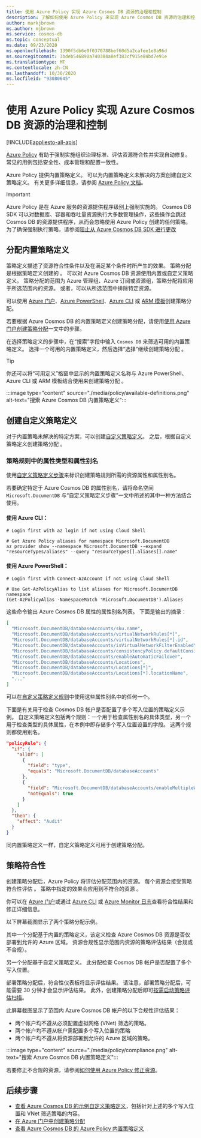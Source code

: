 ```yaml
---
title: 使用 Azure Policy 实现 Azure Cosmos DB 资源的治理和控制
description: 了解如何使用 Azure Policy 来实现 Azure Cosmos DB 资源的治理和控制。
author: markjbrown
ms.author: mjbrown
ms.service: cosmos-db
ms.topic: conceptual
ms.date: 09/23/2020
ms.openlocfilehash: 1390f5db6e0f0370788bef60d5a2cafee1e8a96d
ms.sourcegitcommit: 3bdeb546890a740384a8ef383cf915e84bd7e91e
ms.translationtype: MT
ms.contentlocale: zh-CN
ms.lasthandoff: 10/30/2020
ms.locfileid: "93080645"
---
```

# <a name="use-azure-policy-to-implement-governance-and-controls-for-azure-cosmos-db-resources"></a>使用 Azure Policy 实现 Azure Cosmos DB 资源的治理和控制
[!INCLUDE[appliesto-all-apis](includes/appliesto-all-apis.md)]

[Azure Policy](../governance/policy/overview.md) 有助于强制实施组织治理标准、评估资源符合性并实现自动修复。 常见的用例包括安全性、成本管理和配置一致性。

Azure Policy 提供内置策略定义。 可以为内置策略定义未解决的方案创建自定义策略定义。 有关更多详细信息，请参阅 [Azure Policy 文档](../governance/policy/overview.md)。

> [!IMPORTANT]
> Azure Policy 是在 Azure 服务的资源提供程序级别上强制实施的。 Cosmos DB SDK 可以对数据库、容器和吞吐量资源执行大多数管理操作，这些操作会跳过 Cosmos DB 的资源提供程序，从而会忽略使用 Azure Policy 创建的任何策略。 为了确保强制执行策略，请参阅[阻止从 Azure Cosmos DB SDK 进行更改](role-based-access-control.md#prevent-sdk-changes)

## <a name="assign-a-built-in-policy-definition"></a>分配内置策略定义

策略定义描述了资源符合性条件以及在满足某个条件时所产生的效果。 策略分配是根据策略定义创建的   。 可以对 Azure Cosmos DB 资源使用内置或自定义策略定义。 策略分配的范围为 Azure 管理组、Azure 订阅或资源组，策略分配将应用于所选范围内的资源。 或者，可以从所选范围中排除特定资源。

可以使用 [Azure 门户](../governance/policy/assign-policy-portal.md)、[Azure PowerShell](../governance/policy/assign-policy-powershell.md)、[Azure CLI](../governance/policy/assign-policy-azurecli.md) 或 [ARM 模板](../governance/policy/assign-policy-template.md)创建策略分配。

若要根据 Azure Cosmos DB 的内置策略定义创建策略分配，请使用[使用 Azure 门户创建策略分配](../governance/policy/assign-policy-portal.md)一文中的步骤。

在选择策略定义的步骤中，在“搜索”字段中输入 `Cosmos DB` 来筛选可用的内置策略定义。 选择一个可用的内置策略定义，然后选择“选择”继续创建策略分配  。

> [!TIP]
> 你还可以将“可用定义”格窗中显示的内置策略定义名称与 Azure PowerShell、Azure CLI 或 ARM 模板结合使用来创建策略分配  。

:::image type="content" source="./media/policy/available-definitions.png" alt-text="搜索 Azure Cosmos DB 内置策略定义":::

## <a name="create-a-custom-policy-definition"></a>创建自定义策略定义

对于内置策略未解决的特定方案，可以创建[自定义策略定义](../governance/policy/tutorials/create-custom-policy-definition.md)。 之后，根据自定义策略定义创建策略分配   。

### <a name="property-types-and-property-aliases-in-policy-rules"></a>策略规则中的属性类型和属性别名

使用[自定义策略定义步骤](../governance/policy/tutorials/create-custom-policy-definition.md)来标识创建策略规则所需的资源属性和属性别名。

若要确定特定于 Azure Cosmos DB 的属性别名，请将命名空间 `Microsoft.DocumentDB` 与“自定义策略定义步骤”一文中所述的其中一种方法结合使用。

#### <a name="use-the-azure-cli"></a>使用 Azure CLI：
```azurecli-interactive
# Login first with az login if not using Cloud Shell

# Get Azure Policy aliases for namespace Microsoft.DocumentDB
az provider show --namespace Microsoft.DocumentDB --expand "resourceTypes/aliases" --query "resourceTypes[].aliases[].name"
```

#### <a name="use-azure-powershell"></a>使用 Azure PowerShell：
```azurepowershell-interactive
# Login first with Connect-AzAccount if not using Cloud Shell

# Use Get-AzPolicyAlias to list aliases for Microsoft.DocumentDB namespace
(Get-AzPolicyAlias -NamespaceMatch 'Microsoft.DocumentDB').Aliases
```

这些命令输出 Azure Cosmos DB 属性的属性别名列表。 下面是输出的摘录：

```json
[
  "Microsoft.DocumentDB/databaseAccounts/sku.name",
  "Microsoft.DocumentDB/databaseAccounts/virtualNetworkRules[*]",
  "Microsoft.DocumentDB/databaseAccounts/virtualNetworkRules[*].id",
  "Microsoft.DocumentDB/databaseAccounts/isVirtualNetworkFilterEnabled",
  "Microsoft.DocumentDB/databaseAccounts/consistencyPolicy.defaultConsistencyLevel",
  "Microsoft.DocumentDB/databaseAccounts/enableAutomaticFailover",
  "Microsoft.DocumentDB/databaseAccounts/Locations",
  "Microsoft.DocumentDB/databaseAccounts/Locations[*]",
  "Microsoft.DocumentDB/databaseAccounts/Locations[*].locationName",
  "..."
]
```

可以在[自定义策略定义规则](../governance/policy/tutorials/create-custom-policy-definition.md#policy-rule)中使用这些属性别名中的任何一个。

下面是有关用于检查 Cosmos DB 帐户是否配置了多个写入位置的策略定义示例。 自定义策略定义包括两个规则：一个用于检查属性别名的具体类型，另一个用于检查类型的具体属性，在本例中即存储多个写入位置设置的字段。 这两个规则都使用别名。

```json
"policyRule": {
  "if": {
    "allOf": [
      {
        "field": "type",
        "equals": "Microsoft.DocumentDB/databaseAccounts"
      },
      {
        "field": "Microsoft.DocumentDB/databaseAccounts/enableMultipleWriteLocations",
        "notEquals": true
      }
    ]
  },
  "then": {
    "effect": "Audit"
  }
}
```

同内置策略定义一样，自定义策略定义可用于创建策略分配。

## <a name="policy-compliance"></a>策略符合性

创建策略分配后，Azure Policy 将评估分配范围内的资源。 每个资源会接受策略符合性评估  。 策略中指定的效果会应用到不符合的资源  。

你可以在 [Azure 门户](../governance/policy/how-to/get-compliance-data.md#portal)或通过 [Azure CLI](../governance/policy/how-to/get-compliance-data.md#command-line) 或 [Azure Monitor 日志](../governance/policy/how-to/get-compliance-data.md#azure-monitor-logs)查看符合性结果和修正详细信息。

以下屏幕截图显示了两个策略分配示例。

其中一个分配基于内置的策略定义，该定义检查 Azure Cosmos DB 资源是否仅部署到允许的 Azure 区域。 资源合规性显示范围内资源的策略评估结果（合规或不合规）。

另一个分配基于自定义策略定义。 此分配检查 Cosmos DB 帐户是否配置了多个写入位置。

部署策略分配后，符合性仪表板将显示评估结果。 请注意，部署策略分配后，可能需要 30 分钟才会显示评估结果。 此外，创建策略分配后即可[按需启动策略评估扫描](../governance/policy/how-to/get-compliance-data.md#on-demand-evaluation-scan)。

此屏幕截图显示了范围内 Azure Cosmos DB 帐户的以下合规性评估结果：

- 两个帐户均不遵从必须配置虚拟网络 (VNet) 筛选的策略。
- 两个帐户均不遵从帐户需配置多个写入位置的策略
- 两个帐户均不遵从将资源部署到允许的 Azure 区域的策略。

:::image type="content" source="./media/policy/compliance.png" alt-text="搜索 Azure Cosmos DB 内置策略定义":::

若要修正不合规的资源，请参阅[如何使用 Azure Policy 修正资源](../governance/policy/how-to/remediate-resources.md)。

## <a name="next-steps"></a>后续步骤

- [查看 Azure Cosmos DB 的示例自定义策略定义](https://github.com/Azure/azure-policy/tree/master/samples/CosmosDB)，包括针对上述的多个写入位置和 VNet 筛选策略的内容。
- [在 Azure 门户中创建策略分配](../governance/policy/assign-policy-portal.md)
- [查看 Azure Cosmos DB 的 Azure Policy 内置策略定义](./policy-reference.md)